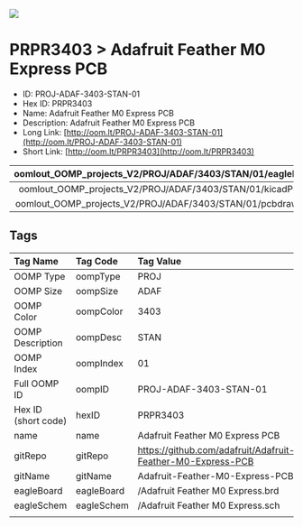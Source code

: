 


  
![][im]
# PRPR3403 > Adafruit Feather M0 Express PCB

- ID: PROJ-ADAF-3403-STAN-01
- Hex ID: PRPR3403
- Name: Adafruit Feather M0 Express PCB
- Description: Adafruit Feather M0 Express PCB
- Long Link: [http://oom.lt/PROJ-ADAF-3403-STAN-01](http://oom.lt/PROJ-ADAF-3403-STAN-01)
- Short Link: [http://oom.lt/PRPR3403](http://oom.lt/PRPR3403)
  

|oomlout_OOMP_projects_V2/PROJ/ADAF/3403/STAN/01/eagleImage.png|oomlout_OOMP_projects_V2/PROJ/ADAF/3403/STAN/01/eagleSchemImage.png|oomlout_OOMP_projects_V2/PROJ/ADAF/3403/STAN/01/kicadPcb3dFront.png|oomlout_OOMP_projects_V2/PROJ/ADAF/3403/STAN/01/kicadPcb3dBack.png|
| :---: | :---: | :---: | :---: |
|oomlout_OOMP_projects_V2/PROJ/ADAF/3403/STAN/01/kicadPcb3d.png|oomlout_OOMP_projects_V2/PROJ/ADAF/3403/STAN/01/bomBack.png|oomlout_OOMP_projects_V2/PROJ/ADAF/3403/STAN/01/bomFront.png|oomlout_OOMP_projects_V2/PROJ/ADAF/3403/STAN/01/pcbdraw.svg|
|oomlout_OOMP_projects_V2/PROJ/ADAF/3403/STAN/01/pcbdrawBack.svg||||

## Tags
  

|Tag Name|Tag Code|Tag Value|
| :--- | :--- | :--- |
|OOMP Type|oompType|PROJ|
|OOMP Size|oompSize|ADAF|
|OOMP Color|oompColor|3403|
|OOMP Description|oompDesc|STAN|
|OOMP Index|oompIndex|01|
|Full OOMP ID|oompID|PROJ-ADAF-3403-STAN-01|
|Hex ID (short code)|hexID|PRPR3403|
|name|name|Adafruit Feather M0 Express PCB|
|gitRepo|gitRepo|https://github.com/adafruit/Adafruit-Feather-M0-Express-PCB|
|gitName|gitName|Adafruit-Feather-M0-Express-PCB|
|eagleBoard|eagleBoard|/Adafruit Feather M0 Express.brd|
|eagleSchem|eagleSchem|/Adafruit Feather M0 Express.sch|
||||



[im]: PROJ/ADAF/3403/STAN/01/kicadPcb3d_450.png
